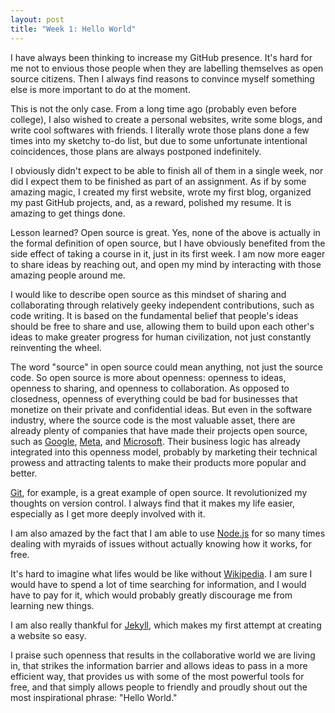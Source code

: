 ```yaml
---
layout: post
title: "Week 1: Hello World"
---
```


I have always been thinking to increase my GitHub presence. It's hard for me not
to envious those people when they are labelling themselves as open source
citizens. Then I always find reasons to convince myself something else is more
important to do at the moment.

<!--more-->

This is not the only case. From a long time ago (probably even before college),
I also wished to create a personal websites, write some blogs, and write cool
softwares with friends. I literally wrote those plans done a few times into my
sketchy to-do list, but due to some unfortunate intentional coincidences, those
plans are always postponed indefinitely.

I obviously didn't expect to be able to finish all of them in a single week, nor
did I expect them to be finished as part of an assignment. As if by some amazing
magic, I created my first website, wrote my first blog, organized my past GitHub
projects, and, as a reward, polished my resume. It is amazing to get things
done.

Lesson learned? Open source is great. Yes, none of the above is actually in the
formal definition of open source, but I have obviously benefited from the side
effect of taking a course in it, just in its first week. I am now more eager to
share ideas by reaching out, and open my mind by interacting with those amazing
people around me.

I would like to describe open source as this mindset of sharing and
collaborating through relatively geeky independent contributions, such as code
writing. It is based on the fundamental belief that people's ideas should be
free to share and use, allowing them to build upon each other's ideas to make
greater progress for human civilization, not just constantly reinventing the
wheel.

The word "source" in open source could mean anything, not just the source code.
So open source is more about openness: openness to ideas, openness to sharing,
and openness to collaboration. As opposed to closedness, openness of everything
could be bad for businesses that monetize on their private and confidential
ideas. But even in the software industry, where the source code is the most
valuable asset, there are already plenty of companies that have made their
projects open source, such as [Google](https://github.com/google),
[Meta](https://github.com/facebook), and
[Microsoft](https://github.com/microsoft). Their business logic has already
integrated into this openness model, probably by marketing their technical
prowess and attracting talents to make their products more popular and better.

[Git](https://git-scm.com/), for example, is a great example of open source. It
revolutionized my thoughts on version control. I always find that it makes my
life easier, especially as I get more deeply involved with it.

I am also amazed by the fact that I am able to use
[Node.js](https://nodejs.org/en/) for so many times dealing with myraids of
issues without actually knowing how it works, for free.

It's hard to imagine what lifes would be like without
[Wikipedia](https://en.wikipedia.org/). I am sure I would have to spend a lot of
time searching for information, and I would have to pay for it, which would
probably greatly discourage me from learning new things.

I am also really thankful for [Jekyll](https://jekyllrb.com/), which makes my
first attempt at creating a website so easy.

I praise such openness that results in the collaborative world we are living in,
that strikes the information barrier and allows ideas to pass in a more
efficient way, that provides us with some of the most powerful tools for free,
and that simply allows people to friendly and proudly shout out the most
inspirational phrase: "Hello World."
